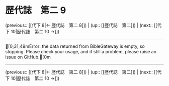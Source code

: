 # 歴代誌　第二 9

(previous:: [[代下 8|← 歴代誌　第二 8]]) | (up:: [[歴代誌　第二]]) | (next:: [[代下 10|歴代誌　第二 10 →]])

***
[0;31;49mError: the data returned from BibleGateway is empty, so stopping. Please check your usage, and if still a problem, please raise an issue on GitHub.[0m

***

(previous:: [[代下 8|← 歴代誌　第二 8]]) | (up:: [[歴代誌　第二]]) | (next:: [[代下 10|歴代誌　第二 10 →]])
